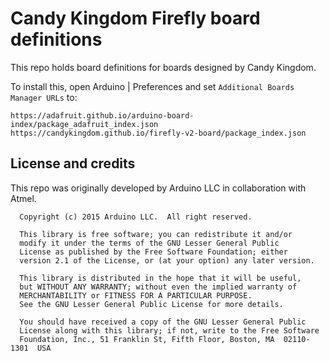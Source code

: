 # Candy Kingdom Firefly board definitions

This repo holds board definitions for boards designed by Candy Kingdom.

To install this, open Arduino | Preferences and set `Additional Boards Manager
URLs` to:

```
https://adafruit.github.io/arduino-board-index/package_adafruit_index.json
https://candykingdom.github.io/firefly-v2-board/package_index.json
```

## License and credits

This repo was originally developed by Arduino LLC in collaboration with Atmel.

```
  Copyright (c) 2015 Arduino LLC.  All right reserved.

  This library is free software; you can redistribute it and/or
  modify it under the terms of the GNU Lesser General Public
  License as published by the Free Software Foundation; either
  version 2.1 of the License, or (at your option) any later version.

  This library is distributed in the hope that it will be useful,
  but WITHOUT ANY WARRANTY; without even the implied warranty of
  MERCHANTABILITY or FITNESS FOR A PARTICULAR PURPOSE.
  See the GNU Lesser General Public License for more details.

  You should have received a copy of the GNU Lesser General Public
  License along with this library; if not, write to the Free Software
  Foundation, Inc., 51 Franklin St, Fifth Floor, Boston, MA  02110-1301  USA
```
